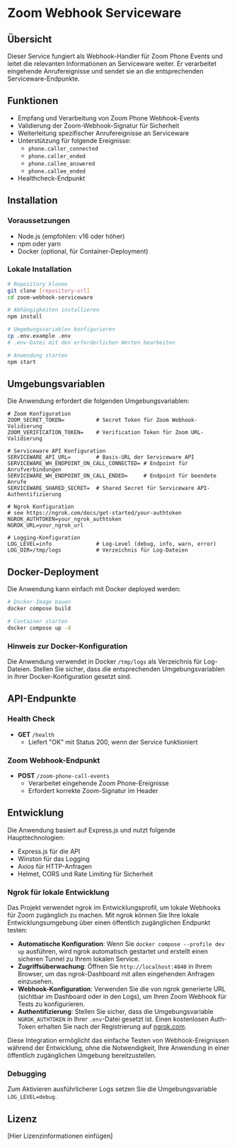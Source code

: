 # Zoom Webhook Serviceware

## Übersicht
Dieser Service fungiert als Webhook-Handler für Zoom Phone Events und leitet die relevanten Informationen an Serviceware weiter. Er verarbeitet eingehende Anrufereignisse und sendet sie an die entsprechenden Serviceware-Endpunkte.

## Funktionen
- Empfang und Verarbeitung von Zoom Phone Webhook-Events
- Validierung der Zoom-Webhook-Signatur für Sicherheit
- Weiterleitung spezifischer Anrufereignisse an Serviceware
- Unterstützung für folgende Ereignisse:
  - `phone.caller_connected`
  - `phone.caller_ended`
  - `phone.callee_answered`
  - `phone.callee_ended`
- Healthcheck-Endpunkt

## Installation

### Voraussetzungen
- Node.js (empfohlen: v16 oder höher)
- npm oder yarn
- Docker (optional, für Container-Deployment)

### Lokale Installation
```bash
# Repository klonen
git clone [repository-url]
cd zoom-webhook-serviceware

# Abhängigkeiten installieren
npm install

# Umgebungsvariablen konfigurieren
cp .env.example .env
# .env-Datei mit den erforderlichen Werten bearbeiten

# Anwendung starten
npm start
```

## Umgebungsvariablen
Die Anwendung erfordert die folgenden Umgebungsvariablen:

```
# Zoom Konfiguration
ZOOM_SECRET_TOKEN=          # Secret Token für Zoom Webhook-Validierung
ZOOM_VERIFICATION_TOKEN=    # Verification Token für Zoom URL-Validierung

# Serviceware API Konfiguration
SERVICEWARE_API_URL=        # Basis-URL der Serviceware API
SERVICEWARE_WH_ENDPOINT_ON_CALL_CONNECTED= # Endpoint für Anrufverbindungen
SERVICEWARE_WH_ENDPOINT_ON_CALL_ENDED=     # Endpoint für beendete Anrufe
SERVICEWARE_SHARED_SECRET=  # Shared Secret für Serviceware API-Authentifizierung

# Ngrok Konfiguration
# see https://ngrok.com/docs/get-started/your-authtoken
NGROK_AUTHTOKEN=your_ngrok_authtoken
NGROK_URL=your_ngrok_url

# Logging-Konfiguration
LOG_LEVEL=info              # Log-Level (debug, info, warn, error)
LOG_DIR=/tmp/logs           # Verzeichnis für Log-Dateien
```

## Docker-Deployment
Die Anwendung kann einfach mit Docker deployed werden:

```bash
# Docker-Image bauen
docker compose build

# Container starten
docker compose up -d
```

### Hinweis zur Docker-Konfiguration
Die Anwendung verwendet in Docker `/tmp/logs` als Verzeichnis für Log-Dateien. Stellen Sie sicher, dass die entsprechenden Umgebungsvariablen in Ihrer Docker-Konfiguration gesetzt sind.

## API-Endpunkte

### Health Check
- **GET** `/health`
  - Liefert "OK" mit Status 200, wenn der Service funktioniert

### Zoom Webhook-Endpunkt
- **POST** `/zoom-phone-call-events`
  - Verarbeitet eingehende Zoom Phone-Ereignisse
  - Erfordert korrekte Zoom-Signatur im Header

## Entwicklung
Die Anwendung basiert auf Express.js und nutzt folgende Haupttechnologien:
- Express.js für die API
- Winston für das Logging
- Axios für HTTP-Anfragen
- Helmet, CORS und Rate Limiting für Sicherheit

### Ngrok für lokale Entwicklung
Das Projekt verwendet ngrok im Entwicklungsprofil, um lokale Webhooks für Zoom zugänglich zu machen. Mit ngrok können Sie Ihre lokale Entwicklungsumgebung über einen öffentlich zugänglichen Endpunkt testen:

- **Automatische Konfiguration**: Wenn Sie `docker compose --profile dev up` ausführen, wird ngrok automatisch gestartet und erstellt einen sicheren Tunnel zu Ihrem lokalen Service.
- **Zugriffsüberwachung**: Öffnen Sie `http://localhost:4040` in Ihrem Browser, um das ngrok-Dashboard mit allen eingehenden Anfragen einzusehen.
- **Webhook-Konfiguration**: Verwenden Sie die von ngrok generierte URL (sichtbar im Dashboard oder in den Logs), um Ihren Zoom Webhook für Tests zu konfigurieren.
- **Authentifizierung**: Stellen Sie sicher, dass die Umgebungsvariable `NGROK_AUTHTOKEN` in Ihrer `.env`-Datei gesetzt ist. Einen kostenlosen Auth-Token erhalten Sie nach der Registrierung auf [ngrok.com](https://ngrok.com).

Diese Integration ermöglicht das einfache Testen von Webhook-Ereignissen während der Entwicklung, ohne die Notwendigkeit, Ihre Anwendung in einer öffentlich zugänglichen Umgebung bereitzustellen.

### Debugging
Zum Aktivieren ausführlicherer Logs setzen Sie die Umgebungsvariable `LOG_LEVEL=debug`.

## Lizenz
[Hier Lizenzinformationen einfügen]
